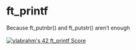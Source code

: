 # ft_printf
Because ft_putnbr() and ft_putstr() aren’t enough <br><br>
[![ylabrahm's 42 ft_printf Score](https://badge42.vercel.app/api/v2/cl9oekxzi00450gmdu1hi2rb2/project/2847438)](https://github.com/JaeSeoKim/badge42)
